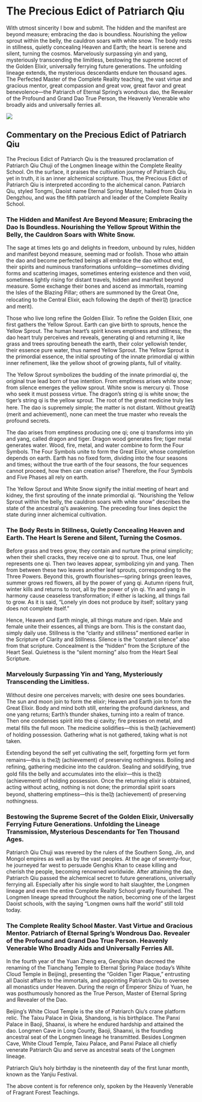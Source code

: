 # The Precious Edict of Patriarch Qiu

With utmost sincerity I bow and submit. The hidden and the manifest are beyond measure; embracing the dao is boundless. Nourishing the yellow sprout within the belly, the cauldron soars with white snow. The body rests in stillness, quietly concealing Heaven and Earth; the heart is serene and silent, turning the cosmos. Marvelously surpassing yin and yang, mysteriously transcending the limitless, bestowing the supreme secret of the Golden Elixir, universally ferrying future generations. The unfolding lineage extends, the mysterious descendants endure ten thousand ages. The Perfected Master of the Complete Reality teaching, the vast virtue and gracious mentor, great compassion and great vow, great favor and great benevolence—the Patriarch of Eternal Spring’s wondrous dao, the Revealer of the Profound and Grand Dao True Person, the Heavenly Venerable who broadly aids and universally ferries all.

![](/media/202305/2023-05-21_091517_9469650.07016885850606591.png)

## Commentary on the Precious Edict of Patriarch Qiu

The Precious Edict of Patriarch Qiu is the treasured proclamation of Patriarch Qiu Chuji of the Longmen lineage within the Complete Reality School. On the surface, it praises the cultivation journey of Patriarch Qiu, yet in truth, it is an inner alchemical scripture. Thus, the Precious Edict of Patriarch Qiu is interpreted according to the alchemical canon. Patriarch Qiu, styled Tongmi, Daoist name Eternal Spring Master, hailed from Qixia in Dengzhou, and was the fifth patriarch and leader of the Complete Reality School.

### The Hidden and Manifest Are Beyond Measure; Embracing the Dao Is Boundless. Nourishing the Yellow Sprout Within the Belly, the Cauldron Soars with White Snow.

The sage at times lets go and delights in freedom, unbound by rules, hidden and manifest beyond measure, seeming mad or foolish. Those who attain the dao and become perfected beings all embrace the dao without end, their spirits and numinous transformations unfolding—sometimes dividing forms and scattering images, sometimes entering existence and then void, sometimes lightly rising for distant travels, hidden and manifest beyond measure. Some exchange their bones and ascend as immortals, roaming the Isles of the Blazing Pillar; others are summoned by the Great One, relocating to the Central Elixir, each following the depth of their功 (practice and merit).

Those who live long refine the Golden Elixir. To refine the Golden Elixir, one first gathers the Yellow Sprout. Earth can give birth to sprouts, hence the Yellow Sprout. The human heart’s spirit knows emptiness and stillness; the dao heart truly perceives and reveals, generating qi and returning it, like grass and trees sprouting beneath the earth, their color yellowish tender, their essence pure water, thus named Yellow Sprout. The Yellow Sprout is the primordial essence, the initial sprouting of the innate primordial qi within inner refinement, like the yellow shoot of growing plants, full of vitality.

The Yellow Sprout symbolizes the budding of the innate primordial qi, the original true lead born of true intention. From emptiness arises white snow; from silence emerges the yellow sprout. White snow is mercury qi. Those who seek it must possess virtue. The dragon’s string qi is white snow; the tiger’s string qi is the yellow sprout. The root of the great medicine truly lies here. The dao is supremely simple; the matter is not distant. Without great功 (merit and achievement), none can meet the true master who reveals the profound secrets.

The dao arises from emptiness producing one qi; one qi transforms into yin and yang, called dragon and tiger. Dragon wood generates fire; tiger metal generates water. Wood, fire, metal, and water combine to form the Four Symbols. The Four Symbols unite to form the Great Elixir, whose completion depends on earth. Earth has no fixed form, dividing into the four seasons and times; without the true earth of the four seasons, the four sequences cannot proceed, how then can creation arise? Therefore, the Four Symbols and Five Phases all rely on earth.

The Yellow Sprout and White Snow signify the initial meeting of heart and kidney, the first sprouting of the innate primordial qi. “Nourishing the Yellow Sprout within the belly, the cauldron soars with white snow” describes the state of the ancestral qi’s awakening. The preceding four lines depict the state during inner alchemical cultivation.

### The Body Rests in Stillness, Quietly Concealing Heaven and Earth. The Heart Is Serene and Silent, Turning the Cosmos.

Before grass and trees grow, they contain and nurture the primal simplicity; when their shell cracks, they receive one qi to sprout. Thus, one leaf represents one qi. Then two leaves appear, symbolizing yin and yang. Then from between these two leaves another leaf sprouts, corresponding to the Three Powers. Beyond this, growth flourishes—spring brings green leaves, summer grows red flowers, all by the power of yang qi. Autumn ripens fruit, winter kills and returns to root, all by the power of yin qi. Yin and yang in harmony cause ceaseless transformation; if either is lacking, all things fail to grow. As it is said, “Lonely yin does not produce by itself; solitary yang does not complete itself.”

Hence, Heaven and Earth mingle, all things mature and ripen. Male and female unite their essences, all things are born. This is the constant dao, simply daily use. Stillness is the “clarity and stillness” mentioned earlier in the Scripture of Clarity and Stillness. Silence is the “constant silence” also from that scripture. Concealment is the “hidden” from the Scripture of the Heart Seal. Quietness is the “silent morning” also from the Heart Seal Scripture.

### Marvelously Surpassing Yin and Yang, Mysteriously Transcending the Limitless.

Without desire one perceives marvels; with desire one sees boundaries. The sun and moon join to form the elixir; Heaven and Earth join to form the Great Elixir. Body and mind both still, entering the profound darkness, and one yang returns; Earth’s thunder shakes, turning into a realm of trance. Then one condenses spirit into the qi cavity; fire presses on metal, and metal fills the full moon. The medicine solidifies—this is the功 (achievement) of holding possession. Gathering what is not gathered, taking what is not taken.

Extending beyond the self yet cultivating the self, forgetting form yet form remains—this is the功 (achievement) of preserving nothingness. Boiling and refining, gathering medicine into the cauldron. Sealing and solidifying, true gold fills the belly and accumulates into the elixir—this is the功 (achievement) of holding possession. Once the returning elixir is obtained, acting without acting, nothing is not done; the primordial spirit soars beyond, shattering emptiness—this is the功 (achievement) of preserving nothingness.

### Bestowing the Supreme Secret of the Golden Elixir, Universally Ferrying Future Generations. Unfolding the Lineage Transmission, Mysterious Descendants for Ten Thousand Ages.

Patriarch Qiu Chuji was revered by the rulers of the Southern Song, Jin, and Mongol empires as well as by the vast peoples. At the age of seventy-four, he journeyed far west to persuade Genghis Khan to cease killing and cherish the people, becoming renowned worldwide. After attaining the dao, Patriarch Qiu passed the alchemical secret to future generations, universally ferrying all. Especially after his single word to halt slaughter, the Longmen lineage and even the entire Complete Reality School greatly flourished. The Longmen lineage spread throughout the nation, becoming one of the largest Daoist schools, with the saying “Longmen owns half the world” still told today.

### The Complete Reality School Master. Vast Virtue and Gracious Mentor. Patriarch of Eternal Spring’s Wondrous Dao. Revealer of the Profound and Grand Dao True Person. Heavenly Venerable Who Broadly Aids and Universally Ferries All.

In the fourth year of the Yuan Zheng era, Genghis Khan decreed the renaming of the Tianchang Temple to Eternal Spring Palace (today’s White Cloud Temple in Beijing), presenting the “Golden Tiger Plaque,” entrusting all Daoist affairs to the immortals, and appointing Patriarch Qiu to oversee all monastics under Heaven. During the reign of Emperor Shizu of Yuan, he was posthumously honored as the True Person, Master of Eternal Spring and Revealer of the Dao.

Beijing’s White Cloud Temple is the site of Patriarch Qiu’s crane platform relic. The Taixu Palace in Qixia, Shandong, is his birthplace. The Panxi Palace in Baoji, Shaanxi, is where he endured hardship and attained the dao. Longmen Cave in Long County, Baoji, Shaanxi, is the founding ancestral seat of the Longmen lineage he transmitted. Besides Longmen Cave, White Cloud Temple, Taixu Palace, and Panxi Palace all chiefly venerate Patriarch Qiu and serve as ancestral seats of the Longmen lineage.

Patriarch Qiu’s holy birthday is the nineteenth day of the first lunar month, known as the Yanjiu Festival.

The above content is for reference only, spoken by the Heavenly Venerable of Fragrant Forest Teachings.